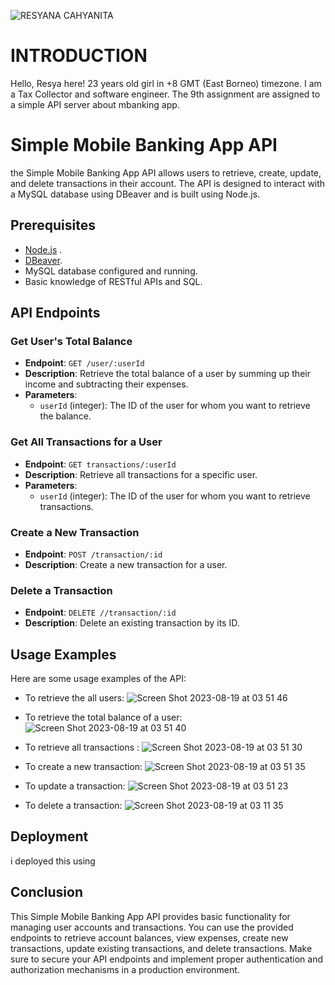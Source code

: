 
![RESYANA CAHYANITA](https://github.com/RevoU-FSSE-2/week-9-resyanac/assets/135514670/f0e13b54-7cb5-49d6-a425-4cd47b3bccd8)

# INTRODUCTION

Hello, Resya here! 23 years old girl in +8 GMT (East Borneo) timezone. I am a Tax Collector and software engineer. The 9th assignment are assigned to a simple API server about mbanking app. 


# Simple Mobile Banking App API

the Simple Mobile Banking App API allows users to retrieve, create, update, and delete transactions in their account. The API is designed to interact with a MySQL database using DBeaver and is built using Node.js.

## Prerequisites

- [Node.js](https://nodejs.org/) .
- [DBeaver](https://dbeaver.io/).
- MySQL database configured and running.
- Basic knowledge of RESTful APIs and SQL.


## API Endpoints

### Get User's Total Balance

- **Endpoint**: `GET /user/:userId`
- **Description**: Retrieve the total balance of a user by summing up their income and subtracting their expenses.
- **Parameters**:
  - `userId` (integer): The ID of the user for whom you want to retrieve the balance.

### Get All Transactions for a User

- **Endpoint**: `GET transactions/:userId`
- **Description**: Retrieve all transactions for a specific user.
- **Parameters**:
  - `userId` (integer): The ID of the user for whom you want to retrieve transactions.

### Create a New Transaction

- **Endpoint**: `POST /transaction/:id`
- **Description**: Create a new transaction for a user. 


### Delete a Transaction

- **Endpoint**: `DELETE //transaction/:id`
- **Description**: Delete an existing transaction by its ID.

## Usage Examples

Here are some usage examples of the API:

- To retrieve the all users:
![Screen Shot 2023-08-19 at 03 51 46](https://github.com/RevoU-FSSE-2/week-9-resyanac/assets/135514670/ced79a5d-9dfa-4a20-9acd-d2389adea34b)


- To retrieve the total balance of a user:
![Screen Shot 2023-08-19 at 03 51 40](https://github.com/RevoU-FSSE-2/week-9-resyanac/assets/135514670/038beced-c1dd-47dd-a495-f71871db92b8)



- To retrieve all transactions :
![Screen Shot 2023-08-19 at 03 51 30](https://github.com/RevoU-FSSE-2/week-9-resyanac/assets/135514670/fe58f729-7aea-460b-8f90-f0e0236991f4)

- To create a new transaction:
![Screen Shot 2023-08-19 at 03 51 35](https://github.com/RevoU-FSSE-2/week-9-resyanac/assets/135514670/8b8de431-8ad3-4601-920a-96263084e109)


- To update a transaction:
![Screen Shot 2023-08-19 at 03 51 23](https://github.com/RevoU-FSSE-2/week-9-resyanac/assets/135514670/fbca97c9-fd77-469d-983e-8cebaaa571ce)


- To delete a transaction:
![Screen Shot 2023-08-19 at 03 11 35](https://github.com/RevoU-FSSE-2/week-9-resyanac/assets/135514670/3bdec927-36a3-4423-8851-1d00d9210975)


## Deployment
i deployed this using 


## Conclusion

This Simple Mobile Banking App API provides basic functionality for managing user accounts and transactions. You can use the provided endpoints to retrieve account balances, view expenses, create new transactions, update existing transactions, and delete transactions. Make sure to secure your API endpoints and implement proper authentication and authorization mechanisms in a production environment.
